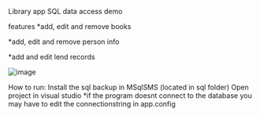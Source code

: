 Library app
SQL data access demo

features
*add, edit and remove books

*add, edit and remove person info

*add and edit lend records


![image](https://user-images.githubusercontent.com/67792416/216663329-03d18ba3-85f1-43be-8303-10145808237f.png)

How to run:
Install the sql backup in MSqlSMS (located in sql folder)
Open project in visual studio
*if the program doesnt connect to the database you may have to edit the connectionstring in app.config
